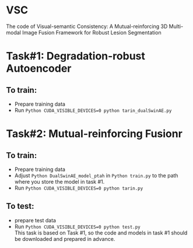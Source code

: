 # VSC
The code of Visual-semantic Consistency: A Mutual-reinforcing 3D Multi-modal Image Fusion Framework for Robust Lesion Segmentation
<br>
# Task#1: Degradation-robust Autoencoder<br>
## To train:<br>
* Prepare training data<br>
* Run ```Python CUDA_VISIBLE_DEVICES=0 python tarin_dualSwinAE.py```<br>

# Task#2: Mutual-reinforcing Fusionr<br>
## To train:<br>
* Prepare training data<br>
* Adjust ```Python DualSwinAE_model_ptah``` in ```Python train.py``` to the path where you store the model in task #1.<br>
* Run ```Python CUDA_VISIBLE_DEVICES=0 python tarin.py```<br>
## To test:<br>
* prepare test data<br>
* Run ```Python CUDA_VISIBLE_DEVICES=0 python test.py```<br>
This task is based on Task #1, so the code and models in task #1 should be downloaded and prepared in advance.<br>  
